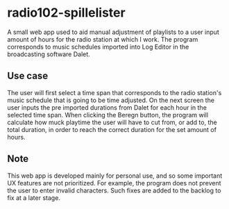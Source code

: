 # radio102-spillelister
A small web app used to aid manual adjustment of playlists to a user input amount of hours for the radio station at which I work. The program corresponds to music schedules imported into Log Editor in the broadcasting software Dalet.

## Use case
The user will first select a time span that corresponds to the radio station's music schedule that is going to be time adjusted. On the next screen the user inputs the pre imported durations from Dalet for each hour in the selected time span. 
When clicking the Beregn button, the program will calculate how muck playtime the user will have to cut from, or add to, the total duration, in order to reach the correct duration for the set amount of hours.

## Note
This web app is developed mainly for personal use, and so some important UX features are not prioritized. For example, the program does not prevent the user to enter invalid characters. Such fixes are added to the backlog to fix at a later stage.

